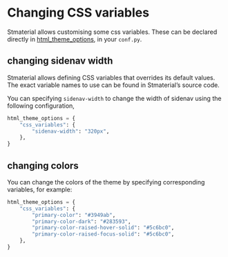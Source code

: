 # Changing CSS variables

Stmaterial allows customising some css variables. These can be declared directly in [html_theme_options](https://www.sphinx-doc.org/en/master/usage/configuration.html#confval-html_theme_options), in your `conf.py`.

## changing sidenav width

Stmaterial allows defining CSS variables that overrides its default values. The exact variable names to use can be found in Stmaterial’s source code.

You can specifying `sidenav-width` to change the width of sidenav using the following configuration,

```py
html_theme_options = {
    "css_variables": {
        "sidenav-width": "320px",
    },
}
```

## changing colors

You can change the colors of the theme by specifying corresponding variables, for example:

```py
html_theme_options = {
    "css_variables": {
        "primary-color": "#3949ab",
        "primary-color-dark": "#283593",
        "primary-color-raised-hover-solid": "#5c6bc0",
        "primary-color-raised-focus-solid": "#5c6bc0",
    },
}
```

